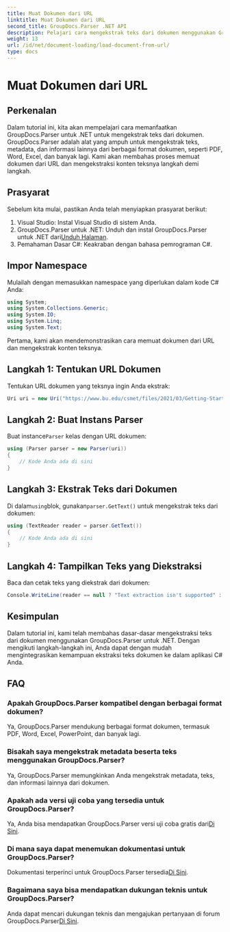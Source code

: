 ```yaml
---
title: Muat Dokumen dari URL
linktitle: Muat Dokumen dari URL
second_title: GroupDocs.Parser .NET API
description: Pelajari cara mengekstrak teks dari dokumen menggunakan GroupDocs.Parser untuk .NET. Tutorial ini mencakup memuat dokumen dari URL dan mengekstraksi teks langkah demi langkah.
weight: 13
url: /id/net/document-loading/load-document-from-url/
type: docs
---
```

# Muat Dokumen dari URL

## Perkenalan
Dalam tutorial ini, kita akan mempelajari cara memanfaatkan GroupDocs.Parser untuk .NET untuk mengekstrak teks dari dokumen. GroupDocs.Parser adalah alat yang ampuh untuk mengekstrak teks, metadata, dan informasi lainnya dari berbagai format dokumen, seperti PDF, Word, Excel, dan banyak lagi. Kami akan membahas proses memuat dokumen dari URL dan mengekstraksi konten teksnya langkah demi langkah.
## Prasyarat
Sebelum kita mulai, pastikan Anda telah menyiapkan prasyarat berikut:
1. Visual Studio: Instal Visual Studio di sistem Anda.
2.  GroupDocs.Parser untuk .NET: Unduh dan instal GroupDocs.Parser untuk .NET dari[Unduh Halaman](https://releases.groupdocs.com/parser/net/).
3. Pemahaman Dasar C#: Keakraban dengan bahasa pemrograman C#.

## Impor Namespace
Mulailah dengan memasukkan namespace yang diperlukan dalam kode C# Anda:
```csharp
using System;
using System.Collections.Generic;
using System.IO;
using System.Linq;
using System.Text;
```

Pertama, kami akan mendemonstrasikan cara memuat dokumen dari URL dan mengekstrak konten teksnya.
## Langkah 1: Tentukan URL Dokumen
Tentukan URL dokumen yang teksnya ingin Anda ekstrak:
```csharp
Uri uri = new Uri("https://www.bu.edu/csmet/files/2021/03/Getting-Started-with-SQLite.pdf");
```
## Langkah 2: Buat Instans Parser
 Buat instance`Parser` kelas dengan URL dokumen:
```csharp
using (Parser parser = new Parser(uri))
{
    // Kode Anda ada di sini
}
```
## Langkah 3: Ekstrak Teks dari Dokumen
 Di dalam`using`blok, gunakan`parser.GetText()` untuk mengekstrak teks dari dokumen:
```csharp
using (TextReader reader = parser.GetText())
{
    // Kode Anda ada di sini
}
```
## Langkah 4: Tampilkan Teks yang Diekstraksi
Baca dan cetak teks yang diekstrak dari dokumen:
```csharp
Console.WriteLine(reader == null ? "Text extraction isn't supported" : reader.ReadToEnd());
```

## Kesimpulan
Dalam tutorial ini, kami telah membahas dasar-dasar mengekstraksi teks dari dokumen menggunakan GroupDocs.Parser untuk .NET. Dengan mengikuti langkah-langkah ini, Anda dapat dengan mudah mengintegrasikan kemampuan ekstraksi teks dokumen ke dalam aplikasi C# Anda.

## FAQ
### Apakah GroupDocs.Parser kompatibel dengan berbagai format dokumen?
Ya, GroupDocs.Parser mendukung berbagai format dokumen, termasuk PDF, Word, Excel, PowerPoint, dan banyak lagi.
### Bisakah saya mengekstrak metadata beserta teks menggunakan GroupDocs.Parser?
Ya, GroupDocs.Parser memungkinkan Anda mengekstrak metadata, teks, dan informasi lainnya dari dokumen.
### Apakah ada versi uji coba yang tersedia untuk GroupDocs.Parser?
 Ya, Anda bisa mendapatkan GroupDocs.Parser versi uji coba gratis dari[Di Sini](https://releases.groupdocs.com/).
### Di mana saya dapat menemukan dokumentasi untuk GroupDocs.Parser?
 Dokumentasi terperinci untuk GroupDocs.Parser tersedia[Di Sini](https://tutorials.groupdocs.com/parser/net/).
### Bagaimana saya bisa mendapatkan dukungan teknis untuk GroupDocs.Parser?
Anda dapat mencari dukungan teknis dan mengajukan pertanyaan di forum GroupDocs.Parser[Di Sini](https://forum.groupdocs.com/c/parser/17).